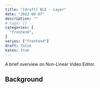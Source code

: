 ```yaml
---
title: "[draft] NLE - Layer"
date: "2022-08-07"
description: ""
# tags: []
categories: [
  "frontend",
]
series: ["frontend"]
draft: false
katex: true
---
```


A brief overview on Non-Linear Video Editor.

<!--more-->

## Background


